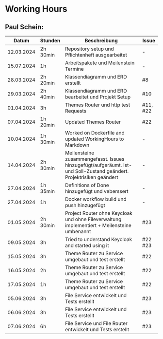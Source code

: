 # Working Hours

## Paul Schein:
| Datum      | Stunden  | Beschreibung                                                                                                         | Issue    |
|------------|----------|----------------------------------------------------------------------------------------------------------------------|----------|
| 12.03.2024 | 2h 30min | Repository setup und Pflichtenheft ausgearbeitet                                                                     | -        |
| 15.07.2024 | 1h       | Arbeitspakete und Meilenstein Termine                                                                                | -        |
| 28.03.2024 | 2h 20min | Klassendiagramm und ERD erstellt                                                                                     | #8       |
| 29.03.2024 | 2h 40min | Klassendiagramm und ERD bearbeitet und Projekt Setup                                                                 | #10      |
| 01.04.2024 | 3h       | Themes Router und http test Requests                                                                                 | #11, #22 |
| 07.04.2024 | 1h 20min | Updated Themes Router                                                                                                | #22      |
| 10.04.2024 | 1h 30min | Worked on Dockerfile and updated WorkingHours to Markdown                                                            | -        |
| 14.04.2024 | 2h 30min | Meilensteine zusammengefasst. Issues hinzugefügt/aufgeräumt. Ist- und Soll-Zustand geändert. Projektrisiken geändert | -        |
| 27.04.2024 | 1h 35min | Definitions of Done hinzugefügt und veberssert                                                                       | -        |
| 27.04.2024 | 1h       | Docker workflow build und push hinzugefügt                                                                           | -        |
| 01.05.2024 | 2h 30min | Project Router ohne Keycloak und ohne Fileverwaltung implementiert + Meilensteine umbenannt                          | #23      |
| 09.05.2024 | 3h       | Tried to understand Keycloak and started using it                                                                    | #22 #23  |
| 15.05.2024 | 3h       | Theme Router zu Service umgebaut und test erstellt                                                                   | #22      |
| 16.05.2024 | 2h       | Theme Router zu Service umgebaut und test erstellt                                                                   | #22      |
| 17.05.2024 | 1h       | Theme Router zu Service umgebaut und test erstellt                                                                   | #22      |
| 05.06.2024 | 3h       | File Service entwickelt und Tests erstellt                                                                           | #23      |
| 06.06.2024 | 3h       | File Service entwickelt und Tests erstellt                                                                           | #23      |
| 07.06.2024 | 6h       | File Service und File Router entwickelt und Tests erstellt                                                           | #23      |